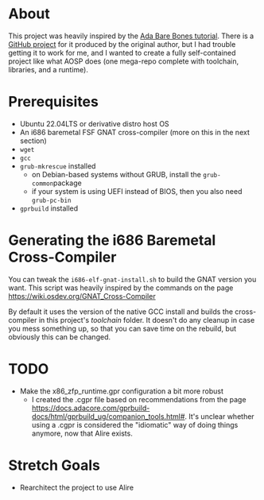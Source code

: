 # About
This project was heavily inspired by the [Ada Bare Bones tutorial](https://wiki.osdev.org/Ada_Bare_Bones). There is a [GitHub project](https://github.com/Lucretia/bare_bones) for it produced by the original author, but I had trouble getting it to work for me, and I wanted to create a fully self-contained project like what AOSP does (one mega-repo complete with toolchain, libraries, and a runtime).

# Prerequisites
* Ubuntu 22.04LTS or derivative distro host OS
* An i686 baremetal FSF GNAT cross-compiler (more on this in the next section)
* `wget`
* `gcc`
* `grub-mkrescue` installed
    * on Debian-based systems without GRUB, install the `grub-common`package
    * if your system is using UEFI instead of BIOS, then you also need `grub-pc-bin`
* `gprbuild` installed

# Generating the i686 Baremetal Cross-Compiler
You can tweak the `i686-elf-gnat-install.sh` to build the GNAT version you want. This script was heavily inspired by the commands on the page https://wiki.osdev.org/GNAT_Cross-Compiler

By default it uses the version of the native GCC install and builds the cross-compiler in this project's *toolchain* folder. It doesn't do any cleanup in case you mess something up, so that you can save time on the rebuild, but obviously this can be changed.

# TODO
* Make the x86_zfp_runtime.gpr configuration a bit more robust
    * I created the .cgpr file based on recommendations from the page https://docs.adacore.com/gprbuild-docs/html/gprbuild_ug/companion_tools.html#. It's unclear whether using a .cgpr is considered the "idiomatic" way of doing things anymore, now that Alire exists.

# Stretch Goals
* Rearchitect the project to use Alire
